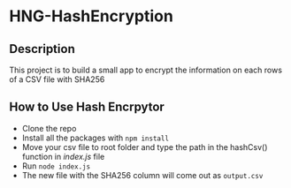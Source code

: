 # HNG-HashEncryption

## Description
This project is to build a small app to encrypt the information on each rows of a CSV file with SHA256

## How to Use Hash Encrpytor
- Clone the repo 
- Install all the packages with `npm install`
- Move your csv file to root folder and type the path in the hashCsv() function in *index.js* file
- Run `node index.js`
- The new file with the SHA256 column will come out as `output.csv`



